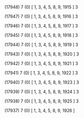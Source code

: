 (17948) 7 (0) [ 1, 3, 4, 5, 8, 9, 1915 ] 3 


(17947) 7 (0) [ 1, 3, 4, 5, 8, 9, 1916 ] 3 


(17946) 7 (0) [ 1, 3, 4, 5, 8, 9, 1917 ] 3 


(17945) 7 (0) [ 1, 3, 4, 5, 8, 9, 1918 ] 3 


(17944) 7 (0) [ 1, 3, 4, 5, 8, 9, 1919 ] 3 


(17943) 7 (0) [ 1, 3, 4, 5, 8, 9, 1920 ] 3 


(17942) 7 (0) [ 1, 3, 4, 5, 8, 9, 1921 ] 3 


(17941) 7 (0) [ 1, 3, 4, 5, 8, 9, 1922 ] 3 


(17940) 7 (0) [ 1, 3, 4, 5, 8, 9, 1923 ] 3 


(17939) 7 (0) [ 1, 3, 4, 5, 8, 9, 1924 ] 3 


(17938) 7 (0) [ 1, 3, 4, 5, 8, 9, 1925 ] 3 


(17937) 7 (0) [ 1, 3, 4, 5, 8, 9, 1926 ]  

